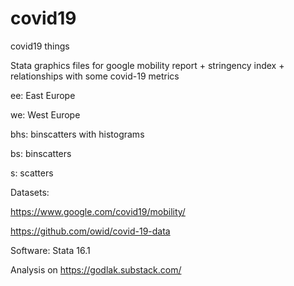 # covid19
covid19 things

Stata graphics files for google mobility report + stringency index + relationships with some covid-19 metrics

ee: East Europe

we: West Europe

bhs: binscatters with histograms

bs: binscatters

s: scatters

Datasets: 

https://www.google.com/covid19/mobility/

https://github.com/owid/covid-19-data

Software: Stata 16.1

Analysis on https://godlak.substack.com/
